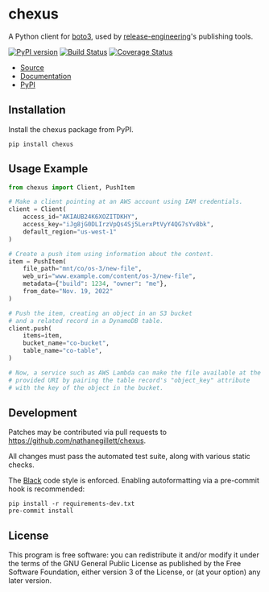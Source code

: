chexus
================

A Python client for [boto3](https://aws.amazon.com/sdk-for-python/), used by
[release-engineering](https://github.com/release-engineering)'s publishing tools.

[![PyPI version](https://badge.fury.io/py/chexus.svg)](https://badge.fury.io/py/chexus)
[![Build Status](https://travis-ci.org/nathanegillett/chexus.svg?branch=master)](https://travis-ci.org/nathanegillett/chexus)
[![Coverage Status](https://coveralls.io/repos/github/nathanegillett/chexus/badge.svg?branch=master)](https://coveralls.io/github/nathanegillett/chexus?branch=master)

- [Source](https://github.com/nathanegillett/chexus)
- [Documentation](https://nathanegillett.github.io/chexus)
- [PyPI](https://pypi.org/project/chexus)

Installation
------------

Install the chexus package from PyPI.

```
pip install chexus
```


Usage Example
-------------

```python
from chexus import Client, PushItem

# Make a client pointing at an AWS account using IAM credentials.
client = Client(
    access_id="AKIAUB24K6XOZITDKHY",
    access_key="iJg8jG0DLIrzVpQs4Sj5LerxPtVyY4QG7sYv8bk",
    default_region="us-west-1"
)

# Create a push item using information about the content.
item = PushItem(
    file_path="mnt/co/os-3/new-file",
    web_uri="www.example.com/content/os-3/new-file",
    metadata={"build": 1234, "owner": "me"},
    from_date="Nov. 19, 2022"
)

# Push the item, creating an object in an S3 bucket
# and a related record in a DynamoDB table.
client.push(
    items=item,
    bucket_name="co-bucket",
    table_name="co-table",    
)

# Now, a service such as AWS Lambda can make the file available at the
# provided URI by pairing the table record's "object_key" attribute
# with the key of the object in the bucket.
```

Development
-----------

Patches may be contributed via pull requests to
https://github.com/nathanegillett/chexus.

All changes must pass the automated test suite, along with various static
checks.

The [Black](https://black.readthedocs.io/) code style is enforced.
Enabling autoformatting via a pre-commit hook is recommended:

```
pip install -r requirements-dev.txt
pre-commit install
```

License
-------

This program is free software: you can redistribute it and/or modify
it under the terms of the GNU General Public License as published by
the Free Software Foundation, either version 3 of the License, or
(at your option) any later version.